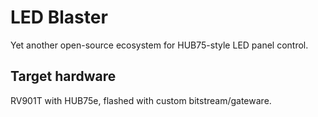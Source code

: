 LED Blaster
===========

Yet another open-source ecosystem for HUB75-style LED panel control.

Target hardware
---------------

RV901T with HUB75e, flashed with custom bitstream/gateware.

